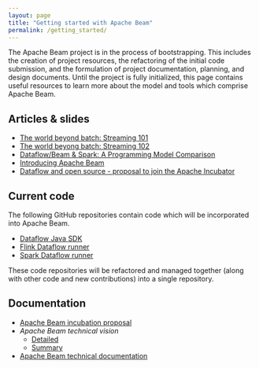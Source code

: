 ```yaml
---
layout: page
title: "Getting started with Apache Beam"
permalink: /getting_started/
---
```


The Apache Beam project is in the process of bootstrapping. This includes the creation of project resources, the refactoring of the initial code submission, and the formulation of project documentation, planning, and design documents. Until the project is fully initialized, this page contains useful resources to learn more about the model and tools which comprise Apache Beam.

## Articles & slides
* [The world beyond batch: Streaming 101](https://www.oreilly.com/ideas/the-world-beyond-batch-streaming-101)
* [The world beyong batch: Streaming 102](https://www.oreilly.com/ideas/the-world-beyond-batch-streaming-102)
* [Dataflow/Beam & Spark: A Programming Model Comparison](https://cloud.google.com/dataflow/blog/dataflow-beam-and-spark-comparison)
* [Introducing Apache Beam](http://blog.nanthrax.net/2016/01/introducing-apache-dataflow/)
* [Dataflow and open source - proposal to join the Apache Incubator](http://googlecloudplatform.blogspot.com/2016/01/Dataflow-and-open-source-proposal-to-join-the-Apache-Incubator.html)

## Current code
The following GitHub repositories contain code which will be incorporated into Apache Beam.

* [Dataflow Java SDK](https://github.com/GoogleCloudPlatform/DataflowJavaSDK)
* [Flink Dataflow runner](https://github.com/dataArtisans/flink-dataflow)
* [Spark Dataflow runner](https://github.com/cloudera/spark-dataflow)

These code repositories will be refactored and managed together (along with other code and new contributions) into a single repository.

## Documentation
* [Apache Beam incubation proposal](https://goo.gl/KJrEl7)
* *Apache Beam technical vision*
    * [Detailed](https://goo.gl/5qZt3d)
    * [Summary](https://goo.gl/nk5OM0)
* [Apache Beam technical documentation](https://goo.gl/ps8twC)

